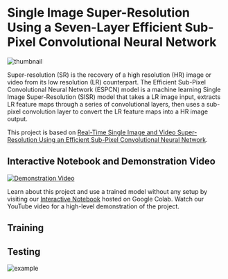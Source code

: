 # Single Image Super-Resolution Using a Seven-Layer Efficient Sub-Pixel Convolutional Neural Network
![thumbnail](https://i.imgur.com/d6j0iY7.png)

Super-resolution (SR) is the recovery of a high resolution (HR) image or video from its low resolution (LR) counterpart. The Efficient Sub-Pixel Convolutional Neural Network (ESPCN) model is a machine learning Single Image Super-Resolution (SISR) model that takes a LR image input, extracts LR feature maps through a series of convolutional layers, then uses a sub-pixel convolution layer to convert the LR feature maps into a HR image output. 

This project is based on [Real-Time Single Image and Video Super-Resolution Using an Efficient Sub-Pixel Convolutional Neural Network](https://arxiv.org/pdf/1609.05158.pdf). 

## Interactive Notebook and Demonstration Video
[![Demonstration Video](https://i.imgur.com/My80T83.png)](https://www.youtube.com/watch?v=KnT1GiVU8O4)

Learn about this project and use a trained model without any setup by visiting our [Interactive Notebook](https://drive.google.com/file/d/1d-1gZsZnIza1KMHSWT0G3tiDAHePZyUR/view?usp=sharing) hosted on Google Colab. Watch our YouTube video for a high-level demonstration of the project. 

## Training

## Testing
![example](https://i.imgur.com/K3acirQ.png)
